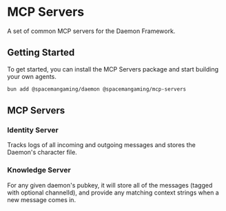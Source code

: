# MCP Servers

A set of common MCP servers for the Daemon Framework.

## Getting Started

To get started, you can install the MCP Servers package and start building your own agents.

```bash
bun add @spacemangaming/daemon @spacemangaming/mcp-servers
```

## MCP Servers

### Identity Server

Tracks logs of all incoming and outgoing messages and stores the Daemon's character file.

### Knowledge Server
For any given daemon's pubkey, it will store all of the messages (tagged with optional channelId), and provide any matching context strings when a new message comes in.